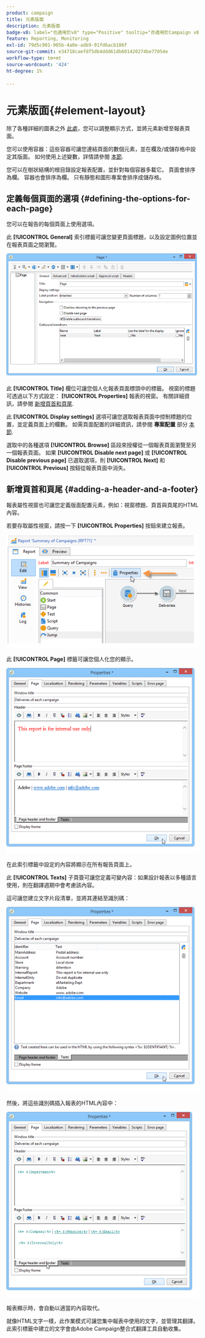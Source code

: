 ```yaml
---
product: campaign
title: 元素版面
description: 元素版面
badge-v8: label="也適用於v8" type="Positive" tooltip="亦適用於Campaign v8"
feature: Reporting, Monitoring
exl-id: 79d5c901-905b-4a0e-adb9-91fd6acb186f
source-git-commit: e34718caefdf5db4ddd61db601420274be77054e
workflow-type: tm+mt
source-wordcount: '424'
ht-degree: 1%

---
```


# 元素版面{#element-layout}



除了各種詳細的圖表之外 [此處](../../reporting/using/creating-a-chart.md#chart-types-and-variants)，您可以調整顯示方式，並將元素新增至報表頁面。

您可以使用容器：這些容器可讓您連結頁面的數個元素，並在欄及/或儲存格中設定其版面。 如何使用上述變數，詳情請參閱 [本節](../../web/using/defining-web-forms-layout.md#creating-containers).

您可以在樹狀結構的根目錄設定報表配置，並針對每個容器多載它。 頁面會排序為欄。 容器也會排序為欄。 只有靜態和圖形專案會排序成儲存格。

## 定義每個頁面的選項 {#defining-the-options-for-each-page}

您可以在報告的每個頁面上使用選項。

此 **[!UICONTROL General]** 索引標籤可讓您變更頁面標題，以及設定圖例位置並在報表頁面之間瀏覽。

![](assets/s_ncs_advuser_report_wizard_022.png)

此 **[!UICONTROL Title]** 欄位可讓您個人化報表頁面標頭中的標籤。 視窗的標題可透過以下方式設定： **[!UICONTROL Properties]** 報表的視窗。 有關詳細資訊，請參閱 [新增頁首和頁尾](#adding-a-header-and-a-footer).

此 **[!UICONTROL Display settings]** 選項可讓您選取報表頁面中控制標題的位置，並定義頁面上的欄數。 如需頁面配置的詳細資訊，請參閱 **專案配置** 部分 [本節](../../web/using/defining-web-forms-layout.md#positioning-the-fields-on-the-page).

選取中的各種選項 **[!UICONTROL Browse]** 區段來授權從一個報表頁面瀏覽至另一個報表頁面。 如果 **[!UICONTROL Disable next page]** 或 **[!UICONTROL Disable previous page]** 已選取選項，則 **[!UICONTROL Next]** 和 **[!UICONTROL Previous]** 按鈕從報表頁面中消失。

## 新增頁首和頁尾 {#adding-a-header-and-a-footer}

報表屬性視窗也可讓您定義版面配置元素，例如：視窗標題、頁首與頁尾的HTML內容。

若要存取屬性視窗，請按一下 **[!UICONTROL Properties]** 按鈕來建立報表。

![](assets/reporting_properties.png)

此 **[!UICONTROL Page]** 標籤可讓您個人化您的顯示。

![](assets/s_ncs_advuser_report_properties_04.png)

在此索引標籤中設定的內容將顯示在所有報告頁面上。

此 **[!UICONTROL Texts]** 子頁簽可讓您定義可變內容：如果設計報表以多種語言使用，則在翻譯週期中會考慮該內容。

這可讓您建立文字片段清單，並將其連結至識別碼：

![](assets/s_ncs_advuser_report_properties_04a.png)

然後，將這些識別碼插入報表的HTML內容中：

![](assets/s_ncs_advuser_report_properties_04b.png)

報表顯示時，會自動以適當的內容取代。

就像HTML文字一樣，此作業模式可讓您集中報表中使用的文字，並管理其翻譯。 此索引標籤中建立的文字會由Adobe Campaign整合式翻譯工具自動收集。
